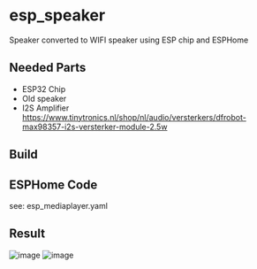 # esp_speaker
Speaker converted to WIFI speaker using ESP chip and ESPHome

## Needed Parts
- ESP32 Chip
- Old speaker
- I2S Amplifier https://www.tinytronics.nl/shop/nl/audio/versterkers/dfrobot-max98357-i2s-versterker-module-2.5w

## Build

## ESPHome Code
see: esp_mediaplayer.yaml

## Result
![image](https://user-images.githubusercontent.com/100353268/212062875-9724bd93-0a34-4911-9f9d-0bd3708b8546.png)
![image](https://user-images.githubusercontent.com/100353268/212062918-0386f744-02d3-4a00-bfa8-49631c0ff84d.png)
